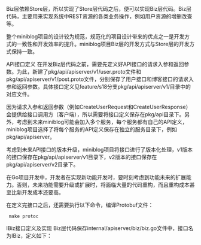 Biz层依赖Store层，所以实现了Store层代码之后，便可以实现Biz层代码。Biz层代码，主要用来实现系统中REST资源的各类业务操作，例如用户资源的增删改查等。

整个miniblog项目的设计较为规范，规范化的项目设计带来的优点之一是开发方式的一致性和开发效率的提升。miniblog项目Biz层的开发方式与Store层的开发方式保持一致。

API接口定义
在开发Biz层代码之前，需要先定义好API接口的请求入参和返回参数。为此，新建了pkg/api/apiserver/v1/user.proto文件和pkg/api/apiserver/v1/post.proto文件，分别保存了用户接口和博客接口的请求入参和返回参数。具体接口定义见feature/s18分支pkg/api/apiserver/v1/目录中的对应文件。

因为请求入参和返回参数（例如CreateUserRequest和CreateUserResponse）会提供给接口调用方（客户端），所以需要将接口定义保存在pkg/api目录下。另外，考虑到未来miniblog可能会加入多个服务，每个服务都有自己的API定义，miniblog项目选择了将每个服务的API定义保存在独立的服务目录下，例如pkg/api/apiserver。

考虑到未来API接口的版本升级，miniblog项目将接口进行了版本化处理，v1版本的接口保存在pkg/api/apiserver/v1目录下，v2版本的接口保存在pkg/api/apiserver/v2目录下。

在Go项目开发中，开发者在实现新功能开发时，要时刻考虑到功能未来的扩展能力。否则，未来功能需要升级或扩展时，将面临大量的代码重构，而且重构成本甚至比新开发成本还要高。

在定义完接口之后，还需要执行以下命令，编译Protobuf文件：

```
 make protoc
```
IBiz接口定义及实现
Biz层代码保存internal/apiserver/biz/biz.go文件中，接口名为IBiz，定义如下：